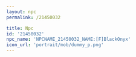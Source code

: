 ```yaml
---
layout: npc
permalink: /21450032

title: Npc
id: '21450032'
npc_name: 'NPCNAME_21450032_NAME:[F]BlackOnyx'
icon_url: 'portrait/mob/dummy_p.png'
---
```

